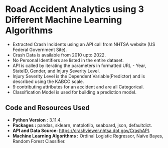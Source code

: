 # Road Accident Analytics using 3 Different Machine Learning Algorithms
* Extracted Crash Incidents using an API call from NHTSA website (US Federal Government Site).
* Crash Data is available from 2010 upto 2022.
* No Personal Identifiers are listed in the entire dataset.
* API is called by iterating the parameters in formatted URL - Year, StateID, Gender, and Injury Severity Level.
* Injury Severity Level is the Dependent Variable(Predictor) and is described using the KABCO scale.
* 9 contributing attributes for an accident and are all Categorical.
* Classification Model is used for building a prediction model.

## Code and Resources Used
* **Python Version** : 3.11.4.
* **Packages :** pandas, sklearn, matplotlib, seaboard, json, defaultdict.
* **API and Data Source:** https://crashviewer.nhtsa.dot.gov/CrashAPI.
* **Machine Learning Algorithms :** Ordinal Logistic Regressor, Naïve Bayes, Random Forest Classifier.
